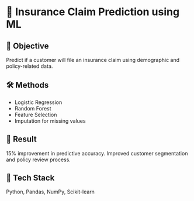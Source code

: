 # 💼 Insurance Claim Prediction using ML

## 📌 Objective
Predict if a customer will file an insurance claim using demographic and policy-related data.

## 🛠️ Methods
- Logistic Regression
- Random Forest
- Feature Selection
- Imputation for missing values

## 🎯 Result
15% improvement in predictive accuracy. Improved customer segmentation and policy review process.

## 🔧 Tech Stack
Python, Pandas, NumPy, Scikit-learn
